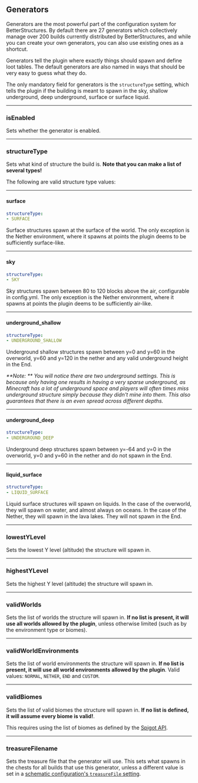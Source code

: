 ## Generators

Generators are the most powerful part of the configuration system for BetterStructures. By default there are 27 generators which collectively manage over 200 builds currently distributed by BetterStructures, and while you can create your own generators, you can also use existing ones as a shortcut.

Generators tell the plugin where exactly things should spawn and define loot tables. The default generators are also named in ways that should be very easy to guess what they do.

The only mandatory field for generators is the `structureType` setting, which tells the plugin if the building is meant to spawn in the sky, shallow underground, deep underground, surface or surface liquid.

***

### isEnabled

Sets whether the generator is enabled.

***

### structureType

Sets what kind of structure the build is. **Note that you can make a list of several types!** 

The following are valid structure type values:

***

#### surface

```yml
structureType: 
- SURFACE
```

Surface structures spawn at the surface of the world. The only exception is the Nether environment, where it spawns at points the plugin deems to be sufficiently surface-like.

***

#### sky

```yml
structureType: 
- SKY
```

Sky structures spawn between 80 to 120 blocks above the air, configurable in config.yml. The only exception is the Nether environment, where it spawns at points the plugin deems to be sufficiently air-like.

***

#### underground_shallow

```yml
structureType: 
- UNDERGROUND_SHALLOW
```

Underground shallow structures spawn between y=0 and y=60 in the overworld, y=60 and y=120 in the nether and any valid underground height in the End.

_**Note: ** You will notice there are two underground settings. This is because only having one results in having a very sparse underground, as Minecraft has a lot of underground space and players will often times miss underground structure simply because they didn't mine into them. This also guarantees that there is an even spread across different depths._

***

#### underground_deep

```yml
structureType: 
- UNDERGROUND_DEEP
```

Underground deep structures spawn between y=-64 and y=0 in the overworld, y=0 and y=60 in the nether and do not spawn in the End.

***

#### liquid_surface

```yml
structureType: 
- LIQUID_SURFACE
```

Liquid surface structures will spawn on liquids. In the case of the overworld, they will spawn on water, and almost always on oceans. In the case of the Nether, they will spawn in the lava lakes. They will not spawn in the End.

***

### lowestYLevel

Sets the lowest Y level (altitude) the structure will spawn in.

***

### highestYLevel

Sets the highest Y level (altitude) the structure will spawn in.

***

### validWorlds

Sets the list of worlds the structure will spawn in. **If no list is present, it will use all worlds allowed by the plugin**, unless otherwise limited (such as by the environment type or biomes).

***

### validWorldEnvironments

Sets the list of world environments the structure will spawn in. **If no list is present, it will use all world environments allowed by the plugin**. Valid values: `NORMAL`, `NETHER`, `END` and `CUSTOM`.

***

### validBiomes

Sets the list of valid biomes the structure will spawn in. **If no list is defined, it will assume every biome is valid!**.

This requires using the list of biomes as defined by the [Spigot API](https://hub.spigotmc.org/javadocs/spigot/org/bukkit/block/Biome.html).

***

### treasureFilename

Sets the treasure file that the generator will use. This sets what spawns in the chests for all builds that use this generator, unless a different value is set in a [schematic configuration's `treasureFile` setting]($language$/betterstructures/creating_structures.md%treasurefile).